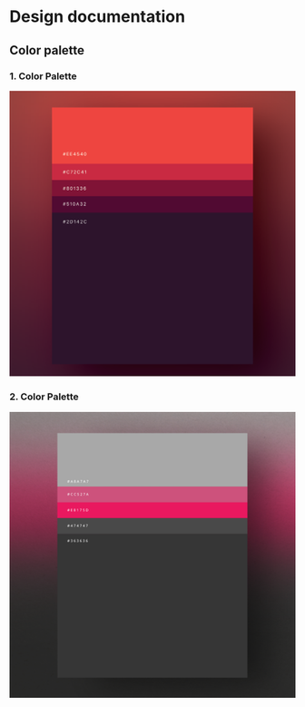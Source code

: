 # Design documentation

## Color palette

### 1. Color Palette
![](palette_one.png)

### 2. Color Palette
![](palette_two.png)
